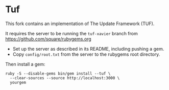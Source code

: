 Tuf
===

This fork contains an implementation of The Update Framework (TUF).

It requires the server to be running the `tuf-xavier` branch from https://github.com/square/rubygems.org

* Set up the server as described in its README, including pushing a gem.
* Copy `config/root.txt` from the server to the rubygems root directory.

Then install a gem:

    ruby -S --disable-gems bin/gem install --tuf \
      --clear-sources --source http://localhost:3000 \
      yourgem
